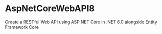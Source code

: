 # AspNetCoreWebAPI8
Create a RESTful Web API using ASP.NET Core in .NET 8.0 alongside Entity Framework Core
